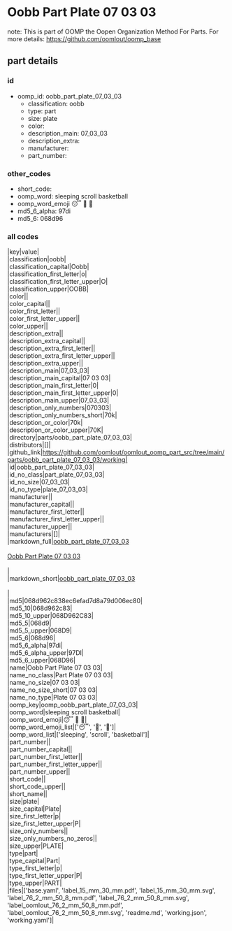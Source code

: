 # Oobb Part Plate 07 03 03  

note: This is part of OOMP the Oopen Organization Method For Parts. For more details: https://github.com/oomlout/oomp_base

##  part details





### id
* oomp_id: oobb_part_plate_07_03_03
  * classification: oobb
  * type: part
  * size: plate
  * color: 
  * description_main: 07_03_03
  * description_extra: 
  * manufacturer: 
  * part_number: 

### other_codes
* short_code: 
* oomp_word: sleeping scroll basketball
* oomp_word_emoji :sleeping: :scroll: :basketball:
* md5_6_alpha: 97di
* md5_6: 068d96

### all codes 
|key|value|  
|classification|oobb|  
|classification_capital|Oobb|  
|classification_first_letter|o|  
|classification_first_letter_upper|O|  
|classification_upper|OOBB|  
|color||  
|color_capital||  
|color_first_letter||  
|color_first_letter_upper||  
|color_upper||  
|description_extra||  
|description_extra_capital||  
|description_extra_first_letter||  
|description_extra_first_letter_upper||  
|description_extra_upper||  
|description_main|07_03_03|  
|description_main_capital|07 03 03|  
|description_main_first_letter|0|  
|description_main_first_letter_upper|0|  
|description_main_upper|07_03_03|  
|description_only_numbers|070303|  
|description_only_numbers_short|70k|  
|description_or_color|70k|  
|description_or_color_upper|70K|  
|directory|parts/oobb_part_plate_07_03_03|  
|distributors|[]|  
|github_link|https://github.com/oomlout/oomlout_oomp_part_src/tree/main/parts/oobb_part_plate_07_03_03/working|  
|id|oobb_part_plate_07_03_03|  
|id_no_class|part_plate_07_03_03|  
|id_no_size|07_03_03|  
|id_no_type|plate_07_03_03|  
|manufacturer||  
|manufacturer_capital||  
|manufacturer_first_letter||  
|manufacturer_first_letter_upper||  
|manufacturer_upper||  
|manufacturers|[]|  
|markdown_full|[oobb_part_plate_07_03_03](https://github.com/oomlout/oomlout_oomp_part_src/tree/main/parts/oobb_part_plate_07_03_03/working)<br>[](https://github.com/oomlout/oomlout_oomp_part_src/tree/main/parts/oobb_part_plate_07_03_03/working)<br>[Oobb Part Plate 07 03 03](https://github.com/oomlout/oomlout_oomp_part_src/tree/main/parts/oobb_part_plate_07_03_03/working)<br><br>|  
|markdown_short|[oobb_part_plate_07_03_03](https://github.com/oomlout/oomlout_oomp_part_src/tree/main/parts/oobb_part_plate_07_03_03/working)<br><br>|  
|md5|068d962c838ec6efad7d8a79d006ec80|  
|md5_10|068d962c83|  
|md5_10_upper|068D962C83|  
|md5_5|068d9|  
|md5_5_upper|068D9|  
|md5_6|068d96|  
|md5_6_alpha|97di|  
|md5_6_alpha_upper|97DI|  
|md5_6_upper|068D96|  
|name|Oobb Part Plate 07 03 03|  
|name_no_class|Part Plate 07 03 03|  
|name_no_size|07 03 03|  
|name_no_size_short|07 03 03|  
|name_no_type|Plate 07 03 03|  
|oomp_key|oomp_oobb_part_plate_07_03_03|  
|oomp_word|sleeping scroll basketball|  
|oomp_word_emoji|:sleeping: :scroll: :basketball:|  
|oomp_word_emoji_list|[':sleeping:', ':scroll:', ':basketball:']|  
|oomp_word_list|['sleeping', 'scroll', 'basketball']|  
|part_number||  
|part_number_capital||  
|part_number_first_letter||  
|part_number_first_letter_upper||  
|part_number_upper||  
|short_code||  
|short_code_upper||  
|short_name||  
|size|plate|  
|size_capital|Plate|  
|size_first_letter|p|  
|size_first_letter_upper|P|  
|size_only_numbers||  
|size_only_numbers_no_zeros||  
|size_upper|PLATE|  
|type|part|  
|type_capital|Part|  
|type_first_letter|p|  
|type_first_letter_upper|P|  
|type_upper|PART|  
|files|['base.yaml', 'label_15_mm_30_mm.pdf', 'label_15_mm_30_mm.svg', 'label_76_2_mm_50_8_mm.pdf', 'label_76_2_mm_50_8_mm.svg', 'label_oomlout_76_2_mm_50_8_mm.pdf', 'label_oomlout_76_2_mm_50_8_mm.svg', 'readme.md', 'working.json', 'working.yaml']|  

